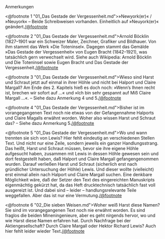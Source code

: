 <div class="anmerkungen">Anmerkungen</div>

<@footnote 1 "01_Das Gestade der Vergessenheit.md">»Newyork(er)« / »Neuyork« – Beide Schreibweisen vorhanden. Einheitlich auf »Neuyork(er)« geändert.</@footnote>

<@footnote 2 "01_Das Gestade der Vergessenheit.md">Arnold Böcklin (1827–1901 war ein Schweizer Maler, Zeichner, Grafiker und Bildhauer. Von ihm stammt das Werk »Die Toteninsel«. Dagegen stammt das Gemälde »Das Gestade der Vergessenheit« von Eugen Bracht (1842–1921), was tatsächlich gern verwechselt wird. Siehe auch Wikipedia: Arnold Böcklin und Die Toteninsel sowie Eugen Bracht und Das Gestade der Vergessenheit.</@footnote>

<@footnote 3 "01_Das Gestade der Vergessenheit.md">Wieso sind Harst und Schraut jetzt auf einmal in ihrer Höhle und nicht bei Halport und Claire Margall? Am Ende des 2. Kapitels hieß es doch noch: »Wenn’s Ihnen recht ist, brechen wir sofort auf …« und »Ich bin sehr gespannt auf Miß Claire Margall …«. – Siehe dazu Anmerkung 4 und 5.</@footnote>

<@footnote 4 "01_Das Gestade der Vergessenheit.md">Bisher ist im vorangegangenen Text noch nie etwas von der Gefangennahme Halports und Claire Magalls erwähnt worden. Woher also wissen Harst und Schraut das? – Siehe dazu Anmerkung 5.</@footnote>

<@footnote 5 "01_Das Gestade der Vergessenheit.md">Wo und wann trennten sie sich von Lewis?
Hier fehlt eindeutig an verschiedenen Stellen Text. Und nicht nur eine Zeile, sondern jeweils ein ganzer Handlungsstrang. Das heißt, Harst und Schraut müssen, bevor sie ihre eigene Höhle aufgesucht haben, zusammen mit Lewis in dessen Höhle gewesen sein und dort festgestellt haben, daß Halport und Claire Margall gefangengenommen wurden. Darauf verließen Harst und Schraut (sicherlich erst nach gründlicher Untersuchung der Höhle) Lewis. Und dieser wollte (vielleicht) erst einmal allein nach Halport und Claire Margall suchen.
Eine denkbare Möglichkeit wäre, daß der Setzer den Text des eingereichten Manuskripts eigenmächtig gekürzt hat, da das Heft drucktechnisch tatsächlich fast voll ausgereizt ist. Und dabei sind – leider – handlungsrelevante Teile weggefallen. Aber das ist nur eine Vermutung.</@footnote>

<@footnote 6 "02_Die sieben Weisen.md">Woher weiß Harst diese Namen? Sie sind im vorangegangenen Text noch nie erwähnt worden. Es sind fraglos die beiden Mineningenieure, aber es geht nirgends hervor, wo und wie Harst diese Namen erfahren hat. Durch Nachfrage bei der Aktiengesellschaft? Durch Claire Margall oder Hektor Richard Lewis? Auch hier fehlt leider wieder Text.</@footnote>
